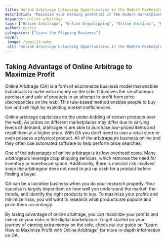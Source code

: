 ```yaml
---
title: Online Arbitrage Unlocking Opportunities in the Modern Marketplace
description: "Maximize your earning potential in the modern marketplace through online arbitrage Leverage the power of arbitrage with simple strategies and tips to achieve success Learn how to become an effective online arbitrageur here"
keywords: online arbitrage
tags: ["Online Arbitrage", "Online Dropshipping", "Online Auctions", "Online Retail Arbitrage", "Online Advertising", "Online Branding", "Online Reputation Management", "Online Negotiation", "Online Sales Psychology", "Online Market Research", "Online Product Photography", "Online Product Listing", "Online Customer Service", "Online Shipping and Logistics"]
author: Curtis
categories: ["Learn the Flipping Business"]
cover: 
 image: /img//15.webp
 alt: 'Online Arbitrage Unlocking Opportunities in the Modern Marketplace'
---
```

## Taking Advantage of Online Arbitrage to Maximize Profit 

Online Arbitrage (OA) is a form of ecommerce business model that enables individuals to make extra money on the side. It involves the simultaneous purchase and sale of products in an attempt to profit from price discrepancies on the web. This rule-based method enables people to buy low and sell high by exploiting market inefficiencies.

Online arbitrage capitalizes on the under-bidding of certain products over the web. As prices on different marketplaces may differ due to varying levels of demand, arbitrageurs are able to purchase low-priced items and resell them at a higher price. With OA you don’t need to own a retail store or even possess a physical product. All of the arbitrageurs business online and they often use automated software to help perform price searches. 

One of the advantages of online arbitrage is its low overhead costs. Many arbitrageurs leverage drop shipping services, which removes the need for inventory or warehouse space. Additionally, there is minimal risk involved since the arbitrageur does not need to put up cash for a product before finding a buyer. 

OA can be a lucrative business when you do your research properly. Your success is largely dependent on how well you understand the market, the trends, and identify the right products to buy. To maximize your profits and minimize risks, you will want to research what products are popular and price them accordingly. 

By taking advantage of online arbitrage, you can maximize your profits and minimize your risks in the digital marketplace. To get started on your journey of earning extra money on the side, check out our guide on "Learn How to Maximize Profit with Online Arbitrage" for more in-depth information on OA.
